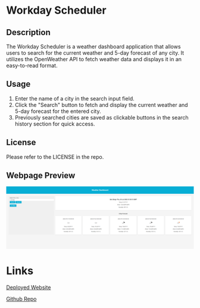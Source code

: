 # Workday Scheduler

## Description

The Workday Scheduler is a weather dashboard application that allows users to search for the current weather and 5-day forecast of any city. It utilizes the OpenWeather API to fetch weather data and displays it in an easy-to-read format.

## Usage

1. Enter the name of a city in the search input field.
2. Click the "Search" button to fetch and display the current weather and 5-day forecast for the entered city.
3. Previously searched cities are saved as clickable buttons in the search history section for quick access.
## License

Please refer to the LICENSE in the repo.

## Webpage Preview

![webpage preview](assets/images/_C__Users_Connor_Desktop_bootcamp_weekly-challenges_weather-dashboard_index.html.png)

# Links

[Deployed Website](https://connorg45.github.io/weather-dashboard/)

[Github Repo](https://github.com/connorg45/weather-dashboard)
